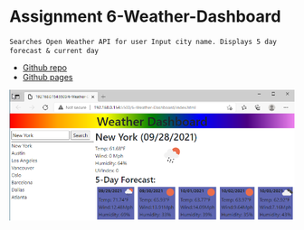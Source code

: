 # Assignment 6-Weather-Dashboard
    
    Searches Open Weather API for user Input city name. Displays 5 day forecast & current day

* [Github repo](https://github.com/MJGRiley/6-Weather-Dashboard)
* [Github pages](https://MJGRiley.github.io/6-Weather-Dashboard)


![Image](./assets/images/Weather-Dashboard_TN.png)
